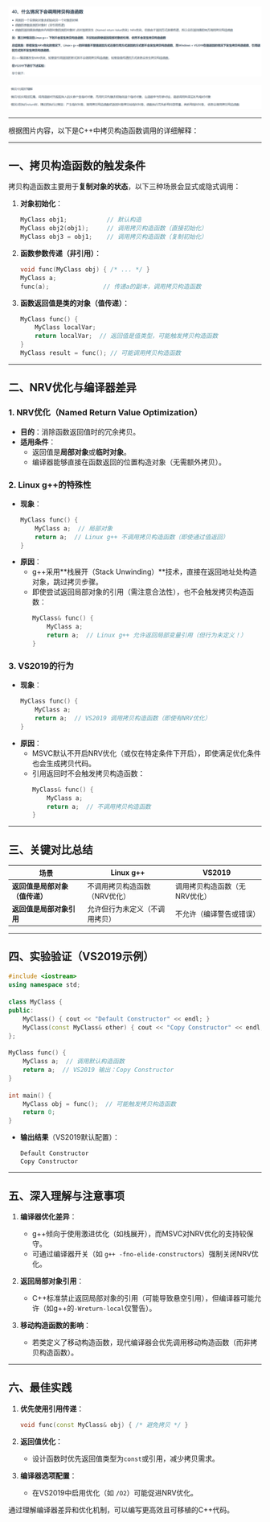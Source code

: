 ![alt text](40image1.png)

![alt text](40image2.png)

---
根据图片内容，以下是C++中拷贝构造函数调用的详细解释：

---

## **一、拷贝构造函数的触发条件**
拷贝构造函数主要用于**复制对象的状态**，以下三种场景会显式或隐式调用：
1. **对象初始化**：
   ```cpp
   MyClass obj1;           // 默认构造
   MyClass obj2(obj1);     // 调用拷贝构造函数（直接初始化）
   MyClass obj3 = obj1;    // 调用拷贝构造函数（复制初始化）
   ```

2. **函数参数传递（非引用）**：
   ```cpp
   void func(MyClass obj) { /* ... */ }
   MyClass a;
   func(a);               // 传递a的副本，调用拷贝构造函数
   ```

3. **函数返回值是类的对象（值传递）**：
   ```cpp
   MyClass func() {
       MyClass localVar;
       return localVar;  // 返回值是值类型，可能触发拷贝构造函数
   }
   MyClass result = func(); // 可能调用拷贝构造函数
   ```

---

## **二、NRV优化与编译器差异**
### **1. NRV优化（Named Return Value Optimization）**
- **目的**：消除函数返回值时的冗余拷贝。
- **适用条件**：
  - 返回值是**局部对象**或**临时对象**。
  - 编译器能够直接在函数返回的位置构造对象（无需额外拷贝）。

### **2. Linux g++的特殊性**
- **现象**：
  ```cpp
  MyClass func() {
      MyClass a;  // 局部对象
      return a;  // Linux g++ 不调用拷贝构造函数（即使通过值返回）
  }
  ```
- **原因**：
  - g++采用**栈展开（Stack Unwinding）**技术，直接在返回地址处构造对象，跳过拷贝步骤。
  - 即使尝试返回局部对象的引用（需注意合法性），也不会触发拷贝构造函数：
    ```cpp
    MyClass& func() {
        MyClass a;
        return a;  // Linux g++ 允许返回局部变量引用（但行为未定义！）
    }
    ```

### **3. VS2019的行为**
- **现象**：
  ```cpp
  MyClass func() {
      MyClass a;
      return a;  // VS2019 调用拷贝构造函数（即使有NRV优化）
  }
  ```
- **原因**：
  - MSVC默认不开启NRV优化（或仅在特定条件下开启），即使满足优化条件也会生成拷贝代码。
  - 引用返回时不会触发拷贝构造函数：
    ```cpp
    MyClass& func() {
        MyClass a;
        return a;  // 不调用拷贝构造函数
    }
    ```

---

## **三、关键对比总结**
| **场景**               | **Linux g++**               | **VS2019**                |
|------------------------|----------------------------|---------------------------|
| **返回值是局部对象（值传递）** | 不调用拷贝构造函数（NRV优化） | 调用拷贝构造函数（无NRV优化） |
| **返回值是局部对象引用**   | 允许但行为未定义（不调用拷贝） | 不允许（编译警告或错误）    |

---

## **四、实验验证（VS2019示例）**
```cpp
#include <iostream>
using namespace std;

class MyClass {
public:
    MyClass() { cout << "Default Constructor" << endl; }
    MyClass(const MyClass& other) { cout << "Copy Constructor" << endl; }
};

MyClass func() {
    MyClass a;  // 调用默认构造函数
    return a;  // VS2019 输出：Copy Constructor
}

int main() {
    MyClass obj = func();  // 可能触发拷贝构造函数
    return 0;
}
```

- **输出结果**（VS2019默认配置）：
  ```
  Default Constructor
  Copy Constructor
  ```

---

## **五、深入理解与注意事项**
1. **编译器优化差异**：
   - g++倾向于使用激进优化（如栈展开），而MSVC对NRV优化的支持较保守。
   - 可通过编译器开关（如 `g++ -fno-elide-constructors`）强制关闭NRV优化。

2. **返回局部对象引用**：
   - C++标准禁止返回局部对象的引用（可能导致悬空引用），但编译器可能允许（如g++的`-Wreturn-local`仅警告）。

3. **移动构造函数的影响**：
   - 若类定义了移动构造函数，现代编译器会优先调用移动构造函数（而非拷贝构造函数）。

---

## **六、最佳实践**
1. **优先使用引用传递**：
   ```cpp
   void func(const MyClass& obj) { /* 避免拷贝 */ }
   ```

2. **返回值优化**：
   - 设计函数时优先返回值类型为`const`或引用，减少拷贝需求。

3. **编译器选项配置**：
   - 在VS2019中启用优化（如 `/O2`）可能促进NRV优化。

通过理解编译器差异和优化机制，可以编写更高效且可移植的C++代码。
